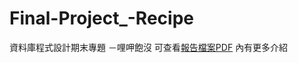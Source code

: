 # Final-Project_-Recipe
資料庫程式設計期末專題 －哩呷飽沒
可查看[報告檔案PDF](https://github.com/Yu-Ping-Chen/Final-Project_-Recipe/blob/main/%E8%B3%87%E6%96%99%E5%BA%AB-%E7%AC%AC%E4%BA%8C%E7%B5%84(2.7).pdf)
內有更多介紹
